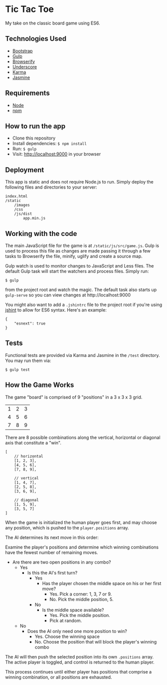 # Tic Tac Toe

My take on the classic board game using ES6.

## Technologies Used
- [Bootstrap](https://getbootstrap.com)
- [Gulp](http://gulpjs.com/)
- [Browserify](http://browserify.org/)
- [Underscore](http://underscorejs.org/)
- [Karma](https://karma-runner.github.io/0.13/index.html)
- [Jasmine](http://jasmine.github.io/)

## Requirements
- [Node](https://nodejs.org/en/)
- [npm](https://www.npmjs.com/)

## How to run the app
- Clone this repository
- Install dependencies: `$ npm install`
- Run: `$ gulp`
- Visit: [http://localhost:9000](http://localhost:9000) in your browser

## Deployment
This app is static and does not require Node.js to run. Simply deploy the following files and directories to your server:

    index.html
    /static
        /images
        /css
        /js/dist
            app.min.js

## Working with the code
The main JavaScript file for the game is at `/static/js/src/game.js`. Gulp is used to process this file as changes are made passing it through a few tasks to Browserify the file, minify, uglify and create a source map.

Gulp watch is used to monitor changes to JavaScript and Less files. The default Gulp task will start the watchers and process files. Simply run:

    $ gulp

from the project root and watch the magic. The default task also starts up `gulp-serve` so you can view changes at http://localhost:9000

You might also want to add a `.jshintrc` file to the project root if you're using [jshint](http://jshint.com/) to allow for ES6 syntax. Here's an example:

    {
        "esnext": true
    }

## Tests

Functional tests are provided via Karma and Jasmine in the `/test` directory. You may run them via:

    $ gulp test

## How the Game Works

The game "board" is comprised of 9 "positions" in a 3 x 3 x 3 grid.

<table>
    <tr>
        <td>1</td>
        <td>2</td>
        <td>3</td>
    </tr>
    <tr>
        <td>4</td>
        <td>5</td>
        <td>6</td>
    </tr>
    <tr>
        <td>7</td>
        <td>8</td>
        <td>9</td>
    </tr>
</table>

There are 8 possible combinations along the vertical, horizontal or diagonal axis that constitute a "win".

    [
        // horizontal
        [1, 2, 3],
        [4, 5, 6],
        [7, 8, 9],

        // vertical
        [1, 4, 7],
        [2, 5, 8],
        [3, 6, 9],

        // diagonal
        [1, 5, 9],
        [3, 5, 7]
    ]

 When the game is initialized the human player goes first, and may choose any position, which is pushed to the `player.positions` array.

 The AI determines its next move in this order:

Examine the player's positions and determine which winning combinations have the fewest number of remaining moves.
- Are there are two open positions in any combo?
    - Yes
        - Is this the AI's first turn?
            - Yes
                - Has the player chosen the middle space on his or her first move?
                    - Yes. Pick a corner: 1, 3, 7 or 9.
                    - No. Pick the middle position, 5.
            - No
                - Is the middle space available?
                    - Yes. Pick the middle position.
                    - Pick at random.
    - No
        - Does the AI only need one more position to win?
            - Yes. Choose the winning space
            - No. Choose the position that will block the player's winning combo

The AI will then push the selected position into its own `.positions` array. The active player is toggled, and control is returned to the human player.

This process continues until either player has positions that comprise a winning combination, or all positions are exhausted.

